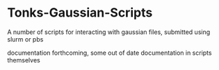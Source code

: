 # Tonks-Gaussian-Scripts
A number of scripts for interacting with gaussian files, submitted using slurm or pbs

documentation forthcoming, some out of date documentation in scripts themselves
